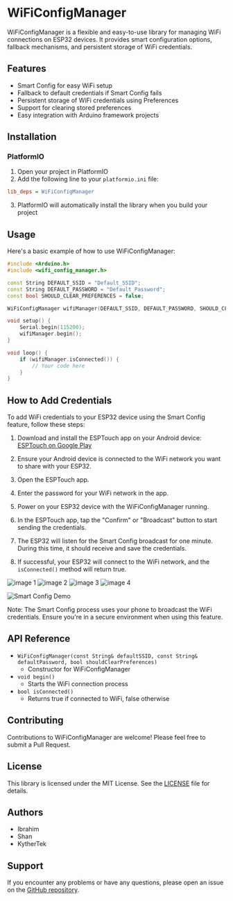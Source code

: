 # WiFiConfigManager

WiFiConfigManager is a flexible and easy-to-use library for managing WiFi connections on ESP32 devices. It provides smart configuration options, fallback mechanisms, and persistent storage of WiFi credentials.

## Features

- Smart Config for easy WiFi setup
- Fallback to default credentials if Smart Config fails
- Persistent storage of WiFi credentials using Preferences
- Support for clearing stored preferences
- Easy integration with Arduino framework projects

## Installation

### PlatformIO

1. Open your project in PlatformIO
2. Add the following line to your `platformio.ini` file:

```ini
lib_deps = WiFiConfigManager
```

3. PlatformIO will automatically install the library when you build your project

## Usage

Here's a basic example of how to use WiFiConfigManager:

```cpp
#include <Arduino.h>
#include <wifi_config_manager.h>

const String DEFAULT_SSID = "Default_SSID";
const String DEFAULT_PASSWORD = "Default_Password";
const bool SHOULD_CLEAR_PREFERENCES = false;

WiFiConfigManager wifiManager(DEFAULT_SSID, DEFAULT_PASSWORD, SHOULD_CLEAR_PREFERENCES);

void setup() {
    Serial.begin(115200);
    wifiManager.begin();
}

void loop() {
    if (wifiManager.isConnected()) {
        // Your code here
    }
}
```

## How to Add Credentials

To add WiFi credentials to your ESP32 device using the Smart Config feature, follow these steps:

1. Download and install the ESPTouch app on your Android device:
   [ESPTouch on Google Play](https://play.google.com/store/apps/details?id=com.fyent.esptouch.android&hl=en)

2. Ensure your Android device is connected to the WiFi network you want to share with your ESP32.

3. Open the ESPTouch app.

4. Enter the password for your WiFi network in the app.

5. Power on your ESP32 device with the WiFiConfigManager running.

6. In the ESPTouch app, tap the "Confirm" or "Broadcast" button to start sending the credentials.

7. The ESP32 will listen for the Smart Config broadcast for one minute. During this time, it should receive and save the credentials.

8. If successful, your ESP32 will connect to the WiFi network, and the `isConnected()` method will return true.

![image 1](data/images/1.png)
![image 2](data/images/2.png)
![image 3](data/images/3.png)
![image 4](data/images/4.jpeg)

![Smart Config Demo](/data/videos/howtolib-ezgif.com-video-to-gif-converter.gif)

Note: The Smart Config process uses your phone to broadcast the WiFi credentials. Ensure you're in a secure environment when using this feature.

## API Reference

- `WiFiConfigManager(const String& defaultSSID, const String& defaultPassword, bool shouldClearPreferences)`
  - Constructor for WiFiConfigManager
- `void begin()`
  - Starts the WiFi connection process
- `bool isConnected()`
  - Returns true if connected to WiFi, false otherwise

## Contributing

Contributions to WiFiConfigManager are welcome! Please feel free to submit a Pull Request.

## License

This library is licensed under the MIT License. See the [LICENSE](LICENSE) file for details.

## Authors

- Ibrahim
- Shan
- KytherTek

## Support

If you encounter any problems or have any questions, please open an issue on the [GitHub repository](https://github.com/ibrahimmansur4/wifi_config_manager).